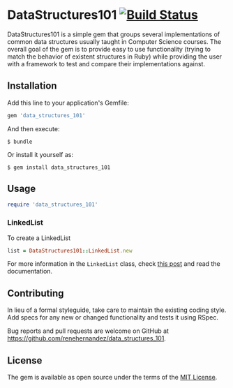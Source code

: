# DataStructures101 [![Build Status](https://travis-ci.org/renehernandez/bok-data_structures_101.svg?branch=master)](https://travis-ci.org/renehernandez/bok-data_structures_101)

DataStructures101 is a simple gem that groups several implementations of common data structures usually taught in Computer Science courses. The overall goal of the gem is to provide easy to use functionality (trying to match the behavior of existent structures in Ruby) while providing the user with a framework to test and compare their implementations against.

## Installation

Add this line to your application's Gemfile:

```ruby
gem 'data_structures_101'
```

And then execute:

    $ bundle

Or install it yourself as:

    $ gem install data_structures_101

## Usage

```ruby
require 'data_structures_101'
```

### LinkedList

To create a LinkedList

```ruby
list = DataStructures101::LinkedList.new
```

For more information in the `LinkedList` class, check [this post](https://bitsofknowledge.net/data-structures-101-linked-list) and read the documentation.

## Contributing

In lieu of a formal styleguide, take care to maintain the existing coding style. Add specs for any new or changed functionality and tests it using RSpec.

Bug reports and pull requests are welcome on GitHub at https://github.com/renehernandez/data_structures_101.

## License

The gem is available as open source under the terms of the [MIT License](http://opensource.org/licenses/MIT).

